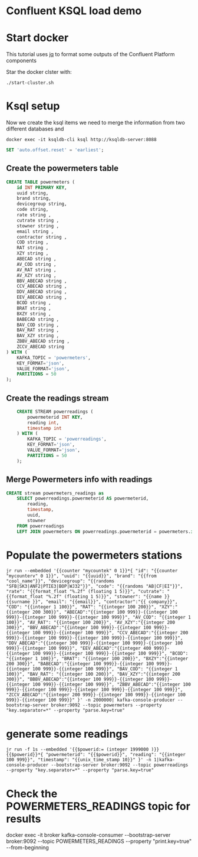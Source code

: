 # Confluent KSQL load demo


# Start docker

This tutorial uses [jq](https://jqlang.github.io/jq/) to format some outputs of the Confluent Platform components

Star the docker clster with:

    ./start-cluster.sh

# Ksql setup

Now we create the ksql items we need to merge the information from two different databases and 

    docker exec -it ksqldb-cli ksql http://ksqldb-server:8088 

```sql   
SET 'auto.offset.reset' = 'earliest';
```

## Create the powermeters table

```sql
CREATE TABLE powermeters ( 
    id INT PRIMARY KEY,
    uuid string, 
    brand string, 
    devicegroup string, 
    code string, 
    rate string ,
    cutrate string ,
    stowner string ,
    email string ,
    contractor string ,
    COD string ,
    RAT string ,
    XZY string ,
    ABECAD string ,
    AV_COD string ,
    AV_RAT string ,
    AV_XZY string ,
    BBV_ABECAD string ,
    CCV_ABECAD string ,
    DDV_ABECAD string ,
    EEV_ABECAD string ,
    BCOD string ,
    BRAT string ,
    BXZY string ,
    BABECAD string ,
    BAV_COD string ,
    BAV_RAT string ,
    BAV_XZY string ,
    ZBBV_ABECAD string ,
    ZCCV_ABECAD string     
) WITH (
    KAFKA_TOPIC = 'powermeters', 
    KEY_FORMAT='json', 
    VALUE_FORMAT='json',
    PARTITIONS = 50
); 
```

## Create the readings stream

```sql
    CREATE STREAM powerreadings (
        powermeterid INT KEY, 
        reading int, 
        timestamp int    
    ) WITH (
        KAFKA_TOPIC = 'powerreadings', 
        KEY_FORMAT='json', 
        VALUE_FORMAT='json',
        PARTITIONS = 50
    );
```

## Merge Powermeters info with readings

```sql
CREATE stream powermeters_readings as
    SELECT powerreadings.powermeterid AS powermeterid, 
        reading, 
        timestamp, 
        uuid,
        stowner
    FROM powerreadings
    LEFT JOIN powermeters ON powerreadings.powermeterid = powermeters.id;
```
# Populate the powermeters stations

```
jr run --embedded '{{counter "mycountek" 0 1}}*{ "id": "{{counter "mycounterv" 0 1}}", "uuid": "{{uuid}}", "brand": "{{from "cool_name"}}", "devicegroup": "{{randoms "SFB|SK3|ANF2|PTIE3|BOP|WJ32"}}", "code": "{{randoms "AB|CF|EI"}}", "rate": "{{format_float "%.2f" (floating 1 5)}}", "cutrate": "{{format_float "%.2f" (floating 1 5)}}", "stowner": "{{name }} {{surname }}", "email": "{{email}}", "contractor":"{{ company}}", "COD": "{{integer 1 100}}", "RAT": "{{integer 100 200}}", "XZY":"{{integer 200 300}}", "ABECAD":"{{integer 100 999}}-{{integer 100 999}}-{{integer 100 999}}-{{integer 100 999}}", "AV_COD": "{{integer 1 100}}", "AV_RAT": "{{integer 100 200}}", "AV_XZY":"{{integer 200 300}}", "BBV_ABECAD":"{{integer 100 999}}-{{integer 100 999}}-{{integer 100 999}}-{{integer 100 999}}", "CCV_ABECAD":"{{integer 200 999}}-{{integer 100 999}}-{{integer 100 999}}-{{integer 100 999}}", "DDV_ABECAD":"{{integer 300 999}}-{{integer 100 999}}-{{integer 100 999}}-{{integer 100 999}}", "EEV_ABECAD":"{{integer 400 999}}-{{integer 100 999}}-{{integer 100 999}}-{{integer 100 999}}", "BCOD": "{{integer 1 100}}", "BRAT": "{{integer 100 200}}", "BXZY":"{{integer 200 300}}", "BABECAD":"{{integer 100 999}}-{{integer 100 999}}-{{integer 100 999}}-{{integer 100 999}}", "BAV_COD": "{{integer 1 100}}", "BAV_RAT": "{{integer 100 200}}", "BAV_XZY":"{{integer 200 300}}", "BBBV_ABECAD":"{{integer 100 999}}-{{integer 100 999}}-{{integer 100 999}}-{{integer 100 999}}", "ZBBV_ABECAD":"{{integer 100 999}}-{{integer 100 999}}-{{integer 100 999}}-{{integer 100 999}}", "ZCCV_ABECAD":"{{integer 200 999}}-{{integer 100 999}}-{{integer 100 999}}-{{integer 100 999}}" }' -n 2000000| kafka-console-producer --bootstrap-server broker:9092 --topic powermeters --property "key.separator=*" --property "parse.key=true"
```

# generate some readings

```
jr run -f 1s --embedded '{{$powerid:= (integer 1999000 )}}{{$powerid}}*{ "powermeterid": "{{$powerid}}", "reading": "{{integer 100 999}}", "timestamp": "{{unix_time_stamp 10}}" }' -n 1|kafka-console-producer --bootstrap-server broker:9092 --topic powerreadings --property "key.separator=*" --property "parse.key=true"
```

# Check the POWERMETERS_READINGS topic for results
docker exec -it broker kafka-console-consumer --bootstrap-server broker:9092  --topic POWERMETERS_READINGS  --property "print.key=true" --from-beginning